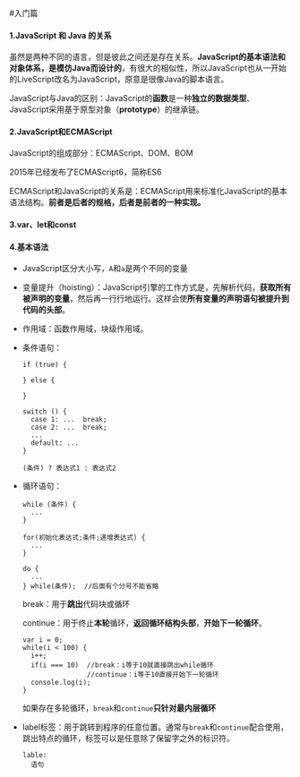 #入门篇

#### 1.JavaScript 和 Java 的关系

虽然是两种不同的语言，但是彼此之间还是存在关系。**JavaScript的基本语法和对象体系，是模仿Java而设计的**，有很大的相似性，所以JavaScript也从一开始的LiveScript改名为JavaScript，原意是很像Java的脚本语言。

JavaScript与Java的区别：JavaScript的**函数**是一种**独立的数据类型**、JavaScript采用基于原型对象（**prototype**）的继承链。

#### 2.JavaScript和ECMAScript

JavaScript的组成部分：ECMAScript、DOM、BOM

2015年已经发布了ECMAScript6，简称ES6

ECMAScript和JavaScript的关系是：ECMAScript用来标准化JavaScript的基本语法结构。**前者是后者的规格，后者是前者的一种实现。**

#### 3.var、let和const



#### 4.基本语法

- JavaScript区分大小写，`A`和`a`是两个不同的变量

- 变量提升（hoisting）：JavaScript引擎的工作方式是，先解析代码，**获取所有被声明的变量**，然后再一行行地运行。这样会使**所有变量的声明语句被提升到代码的头部**。

- 作用域：函数作用域，块级作用域。

- 条件语句：

  ```
  if (true) {
  
  } else {
  
  }
  ```

  ```
  switch () {
    case 1: ...  break;
    case 2: ...  break;
    ...
    default: ...
  }
  ```

  ```
  (条件) ? 表达式1 : 表达式2
  ```

- 循环语句：

  ```
  while (条件) {
    ...
  }
  ```

  ```
  for(初始化表达式;条件;递增表达式) {
    ...
  }
  ```

  ```
  do {
    ...
  } while(条件);  //后面有个分号不能省略
  ```

  break：用于**跳出**代码块或循环

  continue：用于终止**本轮**循环，**返回循环结构头部**，**开始下一轮循环**。

  ```
  var i = 0;
  while(i < 100) {
    i++;
    if(i === 10)  //break：i等于10就直接跳出while循环
                  //continue：i等于10直接开始下一轮循环
    console.log(i);
  }
  ```

  如果存在多轮循环，`break`和`continue`**只针对最内层循环**

- label标签：用于跳转到程序的任意位置。通常与`break`和`continue`配合使用，跳出特点的循环，标签可以是任意除了保留字之外的标识符。

  ```
  lable:
    语句
  ```

